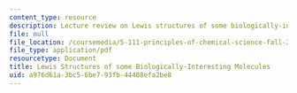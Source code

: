 ```yaml
---
content_type: resource
description: Lecture review on Lewis structures of some biologically-interesting molecules.
file: null
file_location: /coursemedia/5-111-principles-of-chemical-science-fall-2008/a976d61a3bc56be793fb44488efa2be8_bioex_lect11.pdf
file_type: application/pdf
resourcetype: Document
title: Lewis Structures of some Biologically-Interesting Molecules
uid: a976d61a-3bc5-6be7-93fb-44488efa2be8
---
```

